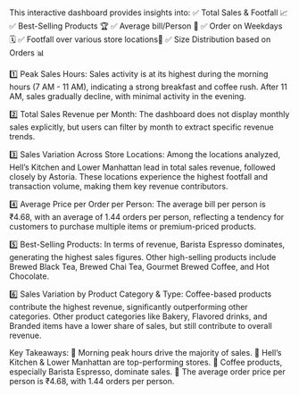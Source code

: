 This interactive dashboard provides insights into:
✅ Total Sales & Footfall 📈
✅ Best-Selling Products 🏆
✅ Average bill/Person 🏅
✅ Order on Weekdays 🗓
✅ Footfall over various store locations📍
✅ Size Distribution based on Orders 📊

1️⃣ Peak Sales Hours:
Sales activity is at its highest during the morning hours (7 AM - 11 AM), indicating a strong breakfast and coffee rush. After 11 AM, sales gradually decline, with minimal activity in the evening.

2️⃣ Total Sales Revenue per Month:
The dashboard does not display monthly sales explicitly, but users can filter by month to extract specific revenue trends.

3️⃣ Sales Variation Across Store Locations:
Among the locations analyzed, Hell’s Kitchen and Lower Manhattan lead in total sales revenue, followed closely by Astoria. These locations experience the highest footfall and transaction volume, making them key revenue contributors.

4️⃣ Average Price per Order per Person:
The average bill per person is ₹4.68, with an average of 1.44 orders per person, reflecting a tendency for customers to purchase multiple items or premium-priced products.

5️⃣ Best-Selling Products:
In terms of revenue, Barista Espresso dominates, generating the highest sales figures.
Other high-selling products include Brewed Black Tea, Brewed Chai Tea, Gourmet Brewed Coffee, and Hot Chocolate.

6️⃣ Sales Variation by Product Category & Type:
Coffee-based products contribute the highest revenue, significantly outperforming other categories.
Other product categories like Bakery, Flavored drinks, and Branded items have a lower share of sales, but still contribute to overall revenue.


Key Takeaways:
🔹 Morning peak hours drive the majority of sales.
🔹 Hell’s Kitchen & Lower Manhattan are top-performing stores.
🔹 Coffee products, especially Barista Espresso, dominate sales.
🔹 The average order price per person is ₹4.68, with 1.44 orders per person.
